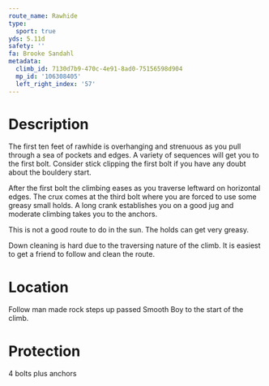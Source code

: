 ```yaml
---
route_name: Rawhide
type:
  sport: true
yds: 5.11d
safety: ''
fa: Brooke Sandahl
metadata:
  climb_id: 7130d7b9-470c-4e91-8ad0-75156598d904
  mp_id: '106308405'
  left_right_index: '57'
---
```

# Description
The first ten feet of rawhide is overhanging and strenuous as you pull through a sea of pockets and edges.  A variety of sequences will get you to the first bolt.  Consider stick clipping the first bolt if you have any doubt about the bouldery start.

After the first bolt the climbing eases as you traverse leftward on horizontal edges.  The crux comes at the third bolt where you are forced to use some greasy small holds.  A long crank establishes you on a good jug and moderate climbing takes you to the anchors.

This is not a good route to do in the sun.  The holds can get very greasy.

Down cleaning is hard due to the traversing nature of the climb.  It is easiest to get a friend to follow and clean the route.

# Location
Follow man made rock steps up passed Smooth Boy to the start of the climb.

# Protection
4 bolts plus anchors
